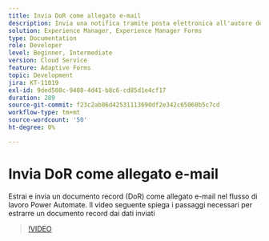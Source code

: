 ```yaml
---
title: Invia DoR come allegato e-mail
description: Invia una notifica tramite posta elettronica all'autore del messaggio di invio con DoR come allegato di posta elettronica
solution: Experience Manager, Experience Manager Forms
type: Documentation
role: Developer
level: Beginner, Intermediate
version: Cloud Service
feature: Adaptive Forms
topic: Development
jira: KT-11019
exl-id: 9ded508c-9408-4d41-b8c6-cd85d1e4cf17
duration: 289
source-git-commit: f23c2ab86d42531113690df2e342c65060b5c7cd
workflow-type: tm+mt
source-wordcount: '50'
ht-degree: 0%

---
```


# Invia DoR come allegato e-mail

Estrai e invia un documento record (DoR) come allegato e-mail nel flusso di lavoro Power Automate.
Il video seguente spiega i passaggi necessari per estrarre un documento record dai dati inviati
>[!VIDEO](https://video.tv.adobe.com/v/346731?quality=12&learn=on)
